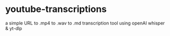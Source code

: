 # youtube-transcriptions
a simple URL to .mp4 to .wav to .md transcription tool using openAI whisper &amp; yt-dlp
